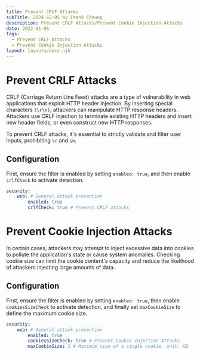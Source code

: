 ```yaml
---
title: Prevent CRLF Attacks
subTitle: 2024-12-05 by Frank Cheung
description: Prevent CRLF Attacks/Prevent Cookie Injection Attacks
date: 2022-01-05
tags:
  - Prevent CRLF Attacks
  - Prevent Cookie Injection Attacks
layout: layouts/docs.njk
---
```


# Prevent CRLF Attacks

CRLF (Carriage Return Line Feed) attacks are a type of vulnerability in web applications that exploit HTTP header injection. By inserting special characters `(\r\n)`, attackers can manipulate HTTP response headers. Attackers use CRLF injection to terminate existing HTTP headers and insert new header fields, or even construct new HTTP responses.

To prevent CRLF attacks, it's essential to strictly validate and filter user inputs, prohibiting `\r` and `\n`.

## Configuration
First, ensure the filter is enabled by setting `enabled: true`, and then enable `crlfCheck` to activate detection.

```yaml
security:
    web: # General attack prevention
        enabled: true
        crlfCheck: true # Prevent CRLF attacks
```

# Prevent Cookie Injection Attacks

In certain cases, attackers may attempt to inject excessive data into cookies to pollute the application's state or cause system anomalies. Checking cookie size can limit the cookie content's capacity and reduce the likelihood of attackers injecting large amounts of data.

## Configuration
First, ensure the filter is enabled by setting `enabled: true`, then enable `cookiesSizeCheck` to activate detection, and finally set `maxCookieSize` to define the maximum cookie size.

```yaml
security:
    web: # General attack prevention
        enabled: true
        cookiesSizeCheck: true # Prevent Cookie Injection Attacks
        maxCookieSize: 1 # Maximum size of a single cookie, unit: KB
```